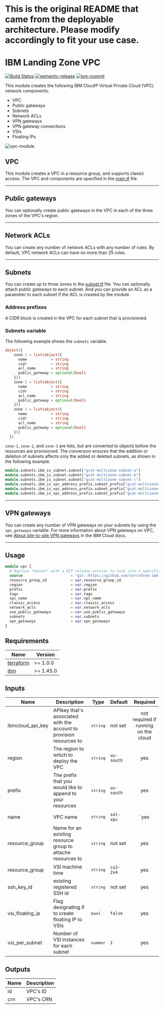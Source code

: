 # This is the original README that came from the deployable architecture. Please modify accordingly to fit your use case.

# IBM Landing Zone VPC

[![Build Status](https://github.com/terraform-ibm-modules/terraform-ibm-landing-zone-vpc/actions/workflows/ci.yml/badge.svg)](https://github.com/terraform-ibm-modules/terraform-ibm-landing-zone-vpc/actions/workflows/ci.yml)
[![semantic-release](https://img.shields.io/badge/%20%20%F0%9F%93%A6%F0%9F%9A%80-semantic--release-e10079.svg)](https://github.com/semantic-release/semantic-release)
[![pre-commit](https://img.shields.io/badge/pre--commit-enabled-brightgreen?logo=pre-commit&logoColor=white)](https://github.com/pre-commit/pre-commit)

This module creates the following IBM Cloud&reg; Virtual Private Cloud (VPC) network components:

- VPC
- Public gateways
- Subnets
- Network ACLs
- VPN gateways
- VPN gateway connections
- VSIs
- Floating IPs

![vpc-module](./.docs/vpc-module.svg)

## VPC

This module creates a VPC in a resource group, and supports classic access. The VPC and components are specified in the [main.tf](main.tf) file.

---

## Public gateways

You can optionally create public gateways in the VPC in each of the three zones of the VPC's region.

---

## Network ACLs

You can create any number of network ACLs with any number of rules. By default, VPC network ACLs can have no more than 25 rules.

---

## Subnets

You can create up to three zones in the [subnet.tf](subnet.tf) file. You can optionally attach public gateways to each subnet. And you can provide an ACL as a parameter to each subnet if the ACL is created by the module.

### Address prefixes

A CIDR block is created in the VPC for each subnet that is provisioned.

### Subnets variable

The following example shows the `subnets` variable.

```terraform
object({
    zone-1 = list(object({
      name           = string
      cidr           = string
      acl_name       = string
      public_gateway = optional(bool)
    }))
    zone-2 = list(object({
      name           = string
      cidr           = string
      acl_name       = string
      public_gateway = optional(bool)
    }))
    zone-3 = list(object({
      name           = string
      cidr           = string
      acl_name       = string
      public_gateway = optional(bool)
    }))
  })
```

`zone-1`, `zone-2`, and `zone-3` are lists, but are converted to objects before the resources are provisioned. The conversion ensures that the addition or deletion of subnets affects only the added or deleted subnets, as shown in the following example.

```terraform
module.subnets.ibm_is_subnet.subnet["gcat-multizone-subnet-a"]
module.subnets.ibm_is_subnet.subnet["gcat-multizone-subnet-b"]
module.subnets.ibm_is_subnet.subnet["gcat-multizone-subnet-c"]
module.subnets.ibm_is_vpc_address_prefix.subnet_prefix["gcat-multizone-subnet-a"]
module.subnets.ibm_is_vpc_address_prefix.subnet_prefix["gcat-multizone-subnet-b"]
module.subnets.ibm_is_vpc_address_prefix.subnet_prefix["gcat-multizone-subnet-c"]
```

---

## VPN gateways

You can create any number of VPN gateways on your subnets by using the `vpn_gateways` variable. For more information about VPN gateways on VPC, see [About site-to-site VPN gateways](https://cloud.ibm.com/docs/vpc?topic=vpc-using-vpn) in the IBM Cloud docs.

---

## Usage
```terraform
module vpc {
  # Replace "master" with a GIT release version to lock into a specific release
  source                      = "git::https://github.com/terraform-ibm-modules/terraform-ibm-landing-zone-vpc.git?ref=master"
  resource_group_id           = var.resource_group_id
  region                      = var.region
  prefix                      = var.prefix
  tags                        = var.tags
  vpc_name                    = var.vpc_name
  classic_access              = var.classic_access
  network_acls                = var.network_acls
  use_public_gateways         = var.use_public_gateways
  subnets                     = var.subnets
  vpn_gateways                = var.vpn_gateways
}
```


## Requirements

| Name | Version |
|------|---------|
| <a name="requirement_terraform"></a> [terraform](#requirement\_terraform) | >= 1.0.0 |
| <a name="requirement_ibm"></a> [ibm](#requirement\_ibm) | >= 1.45.0 |


## Inputs

| Name | Description | Type | Default | Required |
|------|-------------|------|---------|:--------:|
| <a name="ibmcloud_api_key">ibmcloud_api_key</a>  | APIkey that's associated with the account to provision resources to | <pre>string</pre> | not set | not required if running on the cloud|
| <a name="region">region</a>  | The region to which to deploy the VPC | <pre>string</pre> | `us-south` | yes |
| <a name="prefix">prefix</a>  | The prefix that you would like to append to your resources | <pre>string</pre> | `us-south` | yes |
| <a name="name">name</a>  | VPC name | <pre>string</pre> | `sol-vpc` | `yes |
| <a name="resource_group">resource_group</a>  | Name for an existing resource group to attache resources to | <pre>string</pre> | not set | yes |
| <a name="machine_type">resource_group</a>  | VSI machine time | <pre>string</pre> | `cx2-2x4` | yes |
| <a name="ssh_key_id">ssh_key_id</a>  | existing registered SSH id | <pre>string</pre> | not set | yes |
| <a name="vsi_floating_ip">vsi_floating_ip</a>  | Flag designating if to create floating IP to VSIs | <pre>bool</pre> | `false` | yes |
| <a name="vsi_per_subnet">vsi_per_subnet</a>  | Number of VSI instances for each subnet | <pre>number</pre> | `1` | yes |




## Outputs

| Name | Description |
|------|-------------|
| <a name="id">id</a> | VPC's ID |
| <a name="crn">crn</a> | VPC's CRN |



<!-- END OF PRE-COMMIT-TERRAFORM DOCS HOOK -->

